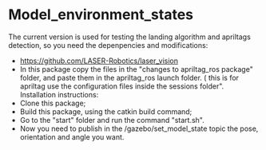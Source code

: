 # Model_environment_states
 The current version is used for testing the landing algorithm and apriltags detection, so you need the depenpencies and modifications:
 - https://github.com/LASER-Robotics/laser_vision
 - In this package copy the files in the "changes to apriltag_ros package" folder, and paste them in the apriltag_ros launch folder. ( this is for apriltag use the configuration files inside the sessions folder".
 Installation instructions:
 - Clone this package;
 - Build this package, using the catkin build command;
 - Go to the "start" folder and run the command "start.sh".
 - Now you need to publish in the /gazebo/set_model_state topic the pose, orientation and angle you want. 
